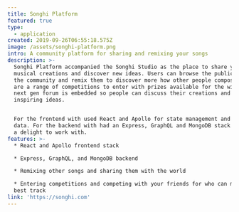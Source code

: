 ```yaml
---
title: Songhi Platform
featured: true
type:
  - application
created: 2019-09-26T06:55:18.575Z
image: /assets/songhi-platform.png
intro: A community platform for sharing and remixing your songs
description: >-
  Songhi Platform accompanied the Songhi Studio as the place to share your
  musical creations and discover new ideas. Users can browse the public songs of
  the community and remix them to discover more how other people compose. There
  are a range of competitions to enter with prizes available for the winners. A
  next gen forum is embedded so people can discuss their creations and share
  inspiring ideas. 


  For the frontend with used React and Apollo for state management and consuming
  data. For the backend with had an Express, GraphQL and MongoDB stack which was
  a delight to work with.
features: >-
  * React and Apollo frontend stack

  * Express, GraphQL, and MongoDB backend

  * Remixing other songs and sharing them with the world

  * Entering competitions and competing with your friends for who can make the
  best track
link: 'https://songhi.com'
---
```


